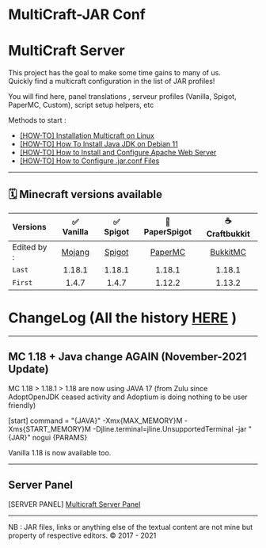 MultiCraft-JAR Conf
=====
MultiCraft Server
=====
This project has the goal to make some time gains to many of us.     
Quickly find a multicraft configuration in the list of JAR profiles!     

You will find here, panel translations , serveur profiles (Vanilla, Spigot, PaperMC, Custom), script setup helpers, etc

Methods to start :

- [[HOW-TO] Installation Multicraft on Linux](https://www.multicraft.org/site/docs/install#1.1)     
- [[HOW-TO] How To Install Java JDK on Debian 11](https://tecadmin.net/how-to-install-java-on-debian-11/)    
- [[HOW-TO] How to Install and Configure Apache Web Server](https://vitux.com/debian-apache/) 
- [[HOW-TO] How to Configure .jar.conf Files](https://www.multicraft.org/site/docs/conf)  

-----
🗓 Minecraft versions available
-----

| Versions | ✅ Vanilla | ✅ Spigot | 🔨 PaperSpigot | ☕️ Craftbukkit |
| :--------|:----------:|:---------:|:---------------:|:---------------:|
| Edited by : |[Mojang](https://mojang.com)|[Spigot](https://getbukkit.org)|[PaperMC](https://papermc.io)|[BukkitMC](https://getbukkit.org)| 
| `Last`| 1.18.1 | 1.18.1 | 1.18.1 | 1.18.1 |
| `First`| 1.4.7 | 1.4.7 | 1.12.2 | 1.13.2 |

# ChangeLog (All the history [HERE](https://github.com/) )

-----
 MC 1.18 + Java change AGAIN (November-2021 Update)
-----

MC 1.18 > 1.18.1 > 1.18 are now using JAVA 17 (from Zulu since AdoptOpenJDK ceased activity and Adoptium is doing nothing to be user friendly)

[start]
command = "{JAVA}" -Xmx{MAX_MEMORY}M -Xms{START_MEMORY}M -Djline.terminal=jline.UnsupportedTerminal -jar "{JAR}" nogui {PARAMS}

Vanilla 1.18 is now available too.

-----
Server Panel
-----
[SERVER PANEL] [Multicraft Server Panel](https://www.torunit.net) 

-----
NB : JAR files, links or anything else of the textual content are not mine but property of respective editors.
© 2017 - 2021
